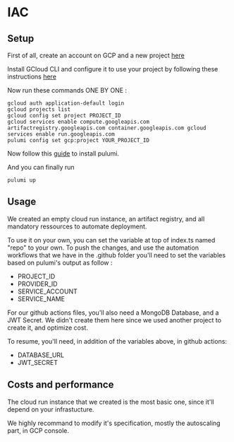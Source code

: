 # IAC

## Setup

First of all, create an account on GCP and a new project [here](https://cloud.google.com)

Install GCloud CLI and configure it to use your project by following these instructions [here](https://cloud.google.com/sdk/docs/install)

Now run these commands ONE BY ONE :

```
gcloud auth application-default login
gcloud projects list
gcloud config set project PROJECT_ID
gcloud services enable compute.googleapis.com artifactregistry.googleapis.com container.googleapis.com gcloud services enable run.googleapis.com
pulumi config set gcp:project YOUR_PROJECT_ID
```

Now follow this [guide](https://www.pulumi.com/docs/install/) to install pulumi.

And you can finally run

```
pulumi up
```

## Usage

We created an empty cloud run instance, an artifact registry, and all mandatory ressources to automate deployment.

To use it on your own, you can set the variable at top of index.ts named "repo" to your own.
To push the changes, and use the automation workflows that we have in the .github folder you'll need to set the variables based on pulumi's output as follow :

- PROJECT_ID
- PROVIDER_ID
- SERVICE_ACCOUNT
- SERVICE_NAME

For our github actions files, you'll also need a MongoDB Database, and a JWT Secret.
We didn't create them here since we used another project to create it, and optimize cost.

To resume, you'll need, in addition of the variables above, in github actions:

- DATABASE_URL
- JWT_SECRET

## Costs and performance

The cloud run instance that we created is the most basic one, since it'll depend on your infrastucture.

We highly recommand to modify it's specification, mostly the autoscaling part, in GCP console.
